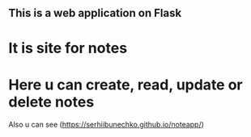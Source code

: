 ## This is a web application on **Flask**
# It is site for notes
# Here u can create, read, update or delete notes
Also u can see (https://serhiibunechko.github.io/noteapp/)
